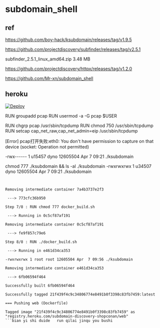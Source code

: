 # subdomain_shell

## ref 


https://github.com/boy-hack/ksubdomain/releases/tag/v1.9.5

https://github.com/projectdiscovery/subfinder/releases/tag/v2.5.1

 subfinder_2.5.1_linux_amd64.zip 3.48 MB 


 https://github.com/projectdiscovery/httpx/releases/tag/v1.2.0
 

https://github.com/Mr-xn/subdomain_shell


## heroku



[![Deploy](https://www.herokucdn.com/deploy/button.svg)](https://heroku.com/deploy?template=https://github.com/wanghaisheng/subdomain-discovery-rest)



RUN  groupadd pcap
RUN  usermod -a -G pcap $USER


RUN  chgrp pcap /usr/sbin/tcpdump
RUN  chmod 750 /usr/sbin/tcpdump
RUN  setcap cap_net_raw,cap_net_admin=eip /usr/sbin/tcpdump


[Error] pcap打开失败:eth0: You don't have permission to capture on that device (socket: Operation not permitted)

-rwx------ 1 u15457 dyno 12605504 Apr  7 09:21 ./ksubdomain


chmod 777 ./ksubdomain && ls -al ./ksubdomain
-rwxrwxrwx 1 u34507 dyno 12605504 Apr  7 09:21 ./ksubdomain


```


Removing intermediate container 7a4b3737e2f3

 ---> 773cfc36b950

Step 7/8 : RUN chmod 777 docker_build.sh

 ---> Running in 0c5cf87af191

Removing intermediate container 0c5cf87af191

 ---> fe9f857c79e6

Step 8/8 : RUN ./docker_build.sh

 ---> Running in e461d34ca353

-rwxrwxrwx 1 root root 12605504 Apr  7 09:56 ./ksubdomain

Removing intermediate container e461d34ca353

 ---> 6fb06594f464

Successfully built 6fb06594f464

Successfully tagged 21f439f4c9c34806774e8491b0f3398c83fb7459:latest

=== Pushing web (Dockerfile)

Tagged image "21f439f4c9c34806774e8491b0f3398c83fb7459" as "registry.heroku.com/subdomain-discovery-shopconan/web"
```bian yi shi duide   run qilai jinqu you bushi
